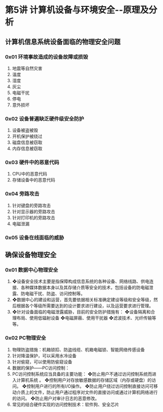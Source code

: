 # 第5讲 计算机设备与环境安全--原理及分析

## 计算机信息系统设备面临的物理安全问题

### 0x01 环境事故造成的设备故障或损毁

1. 地震等自然灾害
2. 温度
3. 湿度
4. 灰尘
5. 电磁干扰
6. 停电
7. 意外损坏

### 0x02 设备普遍缺乏硬件级安全防护

1. 设备被盗被毁
2. 开机保护被绕过
3. 磁盘信息被窃取
4. 内存信息被窃取

### 0x03 硬件中的恶意代码

1. CPU中的恶意代码
2. 存储设备中的恶意代码

### 0x04 旁路攻击

1. 针对键盘的旁路攻击
2. 针对显示器的旁路攻击
3. 针对打印机的旁路攻击
4. 电磁泄漏

### 0x05 设备在线面临的威胁

## 确保设备物理安全

### 0x01 数据中心物理安全

1. ❖设备安全技术主要是指保障构成信息系统的各种设备、网络线路、供电连接、各种媒体数据本身以及其存储介质等安全的技术，包括设备的防电磁泄露、防电磁干扰、防盗、访问控制等。 
2. ❖数据中心的建设和运营，首先要依据相关标准确定建设等级和安全等级，然后根据各个等级所需要达到的设计要求进行建设，以及运营要求进行管理。
3. ❖针对设备面临的电磁泄露威胁，目前的安全防护措施有： ❖设备隔离和合理布局、使用低辐射设备 ❖电磁屏蔽、使用干扰器 ❖滤波技术、光纤传输等等。

### 0x02 PC物理安全

1. 物理防盗措施：机箱锁扣、防盗线缆、机箱电磁锁、智能网络传感设备
2. 针对降温保护，可以采用水冷设备 
3. 针对偷窥，可以使用防偷窥设备
4. 数据的保护——PC访问控制：
5. PC访问控制系统应当具备的主要功能：  ❖防止用户不通过访问控制系统而进入计算机系统 。  ❖控制用户对存放敏感数据的存储区域（内存或硬盘）的访问。  ❖控制用户进行的所有I/O操作。  ❖防止用户绕过访问控制直接访问可移动介质上的文件，防止用户通过程序对文件的直接访问或通过计算机网络进行的访问。  ❖防止用户对审计日志的恶意修改。
6. 常见的结合硬件实现的访问控制技术：软件狗、安全芯片















